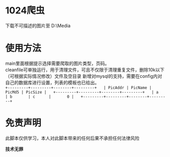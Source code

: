 # 1024爬虫
下载不可描述的图片至 D:\Media
# 使用方法
main里面根据提示选择需要爬取的图片类型，页码。  
cleanfile可单独运行，用于清理文件，可且不仅限于清理重复文件，删除10k以下（可根据实际情况修改）文件及空目录
新增对mysql的支持，需要在config内对自己的数据库进行设置，列表的模板也已给出。  
``
+---------+---------+--------+---------+  
| PicAddr | PicName | PicMd5 | PicSize |  
+---------+---------+--------+---------+  
| a       | b       | c      |       0 |  
+---------+---------+--------+---------+
``
# 免责声明
此脚本仅供学习，本人对此脚本带来的任何后果不承担任何法律风险

**技术无罪**